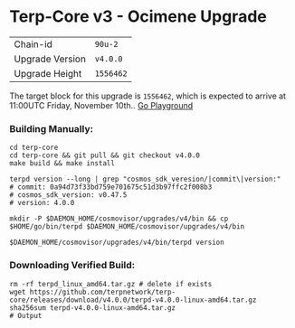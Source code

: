 # Terp-Core v3 - Ocimene Upgrade

|                 |                                                              |
|-----------------|--------------------------------------------------------------|
| Chain-id        | `90u-2`                                                |
| Upgrade Version | `v4.0.0`                                        |
| Upgrade Height  | `1556462`                                                      |



The target block for this upgrade is `1556462`, which is expected to arrive at 11:00UTC Friday, November 10th.. [Go Playground](https://go.dev/play/p/hSvLK1iLENE)

### Building Manually:
```
cd terp-core
cd terp-core && git pull && git checkout v4.0.0
make build && make install 

terpd version --long | grep "cosmos_sdk_veresion/|commit\|version:"
# commit: 0a94d73f33bd759e701675c51d3b97ffc2f008b3
# cosmos_sdk_version: v0.47.5
# version: 4.0.0

mkdir -P $DAEMON_HOME/cosmovisor/upgrades/v4/bin && cp $HOME/go/bin/terpd $DAEMON_HOME/cosmovisor/upgrades/v4/bin 

$DAEMON_HOME/cosmovisor/upgrades/v4/bin/terpd version
```
### Downloading Verified Build:
```
rm -rf terpd_linux_amd64.tar.gz # delete if exists
wget https://github.com/terpnetwork/terp-core/releases/download/v4.0.0/terpd-v4.0.0-linux-amd64.tar.gz
sha256sum terpd-v4.0.0-linux-amd64.tar.gz
# Output 
```